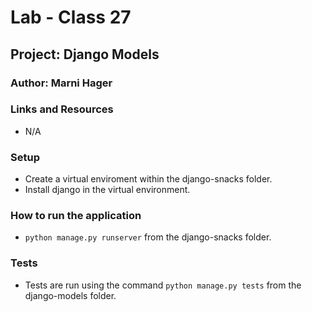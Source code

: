 # Lab - Class 27
## Project: Django Models
### Author: Marni Hager

### Links and Resources  
* N/A

### Setup  
* Create a virtual enviroment within the django-snacks folder.
* Install django in the virtual environment.

### How to run the application  
* `python manage.py runserver` from the django-snacks folder.

### Tests  
* Tests are run using the command `python manage.py tests` from the 
  django-models folder.
